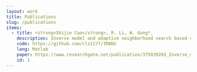 ```yaml
---
layout: work
title: Publications
slug: /publications
items:
  - title: <strong>Shijie Cao</strong>, R. Li, W. Gong*, 
    description: Inverse model and adaptive neighborhood search based cooperative optimizer for energy-efficient distributed flexible job shop scheduling, Swarm and Evolutionary Computation. Oct, 2023, Accept.
    code: https://github.com/cls1277/IMANS
    lang: Matlab
    paper: https://www.researchgate.net/publication/375039283_Inverse_model_and_adaptive_neighborhood_search_based_cooperative_optimizer_for_energy-efficient_distributed_flexible_job_shop_scheduling
    id: 1
---
```


<!-- This is an example of a "Work" page, displaying your work, your interests, your projects. -->
<br />
<br />

